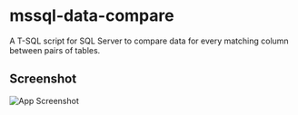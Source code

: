 # mssql-data-compare
A T-SQL script for SQL Server to compare data for every matching column between pairs of tables.

## Screenshot
![App Screenshot](https://thumbs2.imgbox.com/a0/a8/gNGmpykR_t.png)
